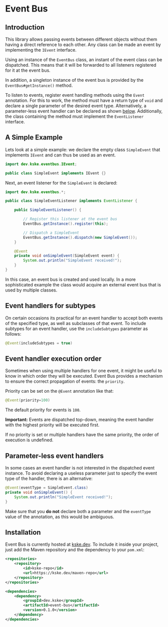 # Event Bus

## Introduction

This library allows passing events between different objects without them having a direct reference to each other.
Any class can be made an event by implementing the `IEvent` interface.

Using an instance of the `EventBus` class, an instant of the event class can be dispatched.
This means that it will be forwarded to all listeners registered for it at the event bus.

In addition, a singleton instance of the event bus is provided by the `EventBus#getInstance()` method.

To listen to events, register event handling methods using the `Event` annotation.
For this to work, the method must have a return type of `void` and declare a single parameter of the desired event type.
Alternatively, a parameter-less event handler can be declared as shown [below](#parameter-less-event-handlers).
Additionally, the class containing the method must implement the `EventListener` interface.

## A Simple Example

Lets look at a simple example: we declare the empty class `SimpleEvent` that implements `IEvent` and can thus be used as an event.

```java
import dev.kske.eventbus.IEvent;

public class SimpleEvent implements IEvent {}
```

Next, an event listener for the `SimpleEvent` is declared:

```java
import dev.kske.eventbus.*;

public class SimpleEventListener implements EventListener {

    public SimpleEventListener() {

        // Register this listener at the event bus
        EventBus.getInstance().register(this);

        // Dispatch a SimpleEvent
        EventBus.getInstance().dispatch(new SimpleEvent());
    }

    @Event
    private void onSimpleEvent(SimpleEvent event) {
        System.out.println("SimpleEvent received!");
    }
}
```

In this case, an event bus is created and used locally.
In a more sophisticated example the class would acquire an external event bus that is used by multiple classes.

## Event handlers for subtypes

On certain occasions its practical for an event handler to accept both events of the specified type, as well as subclasses of that event.
To include subtypes for an event handler, use the `includeSubtypes` parameter as follows:

```java
@Event(includeSubtypes = true)
```

## Event handler execution order

Sometimes when using multiple handlers for one event, it might be useful to know in which order they will be executed.
Event Bus provides a mechanism to ensure the correct propagation of events: the `priority`.

Priority can be set on the `@Event` annotation like that:
```java
@Event(priority=100)
```

The default priority for events is `100`.

**Important:**
Events are dispatched top-down, meaning the event handler with the highest priority will be executed first.

If no priority is set or multiple handlers have the same priority, the order of execution is undefined.

## Parameter-less event handlers

In some cases an event handler is not interested in the dispatched event instance.
To avoid declaring a useless parameter just to specify the event type of the handler, there is an alternative:

```java
@Event(eventType = SimpleEvent.class)
private void onSimpleEvent() {
	System.out.println("SimpleEvent received!");
}
```

Make sure that you **do not** declare both a parameter and the `eventType` value of the annotation, as this would be ambiguous.

## Installation

Event Bus is currently hosted at [kske.dev](https://kske.dev).
To include it inside your project, just add the Maven repository and the dependency to your `pom.xml`:

```xml
<repositories>
	<repository>
		<id>kske-repo</id>
		<url>https://kske.dev/maven-repo</url>
	</repository>
</repositories>

<dependencies>
    <dependency>
        <groupId>dev.kske</groupId>
        <artifactId>event-bus</artifactId>
        <version>0.1.0</version>
    </dependency>
</dependencies>
```
